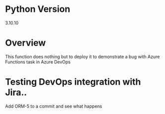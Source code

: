 # Python Version
3.10.10

# Overview
This function does nothing but to deploy it to demonstrate a bug with Azure
Functions task in Azure DevOps

# Testing DevOps integration with Jira..
Add ORM-5 to a commit and see what happens